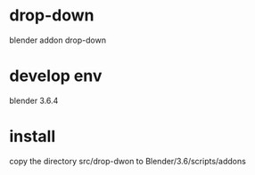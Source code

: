 # drop-down
blender addon drop-down

# develop env
blender 3.6.4

# install
copy the directory src/drop-dwon to Blender/3.6/scripts/addons